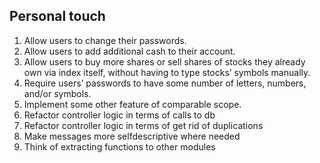 ## Personal touch
1. Allow users to change their passwords.
2. Allow users to add additional cash to their account.
3. Allow users to buy more shares or sell shares of stocks they already own via index itself, without having to type stocks’ symbols manually.
4. Require users’ passwords to have some number of letters, numbers, and/or symbols.
5. Implement some other feature of comparable scope.
6. Refactor controller logic in terms of calls to db
7. Refactor controller logic in terms of get rid of duplications
8. Make messages more selfdescriptive where needed
9. Think of extracting functions to other modules
